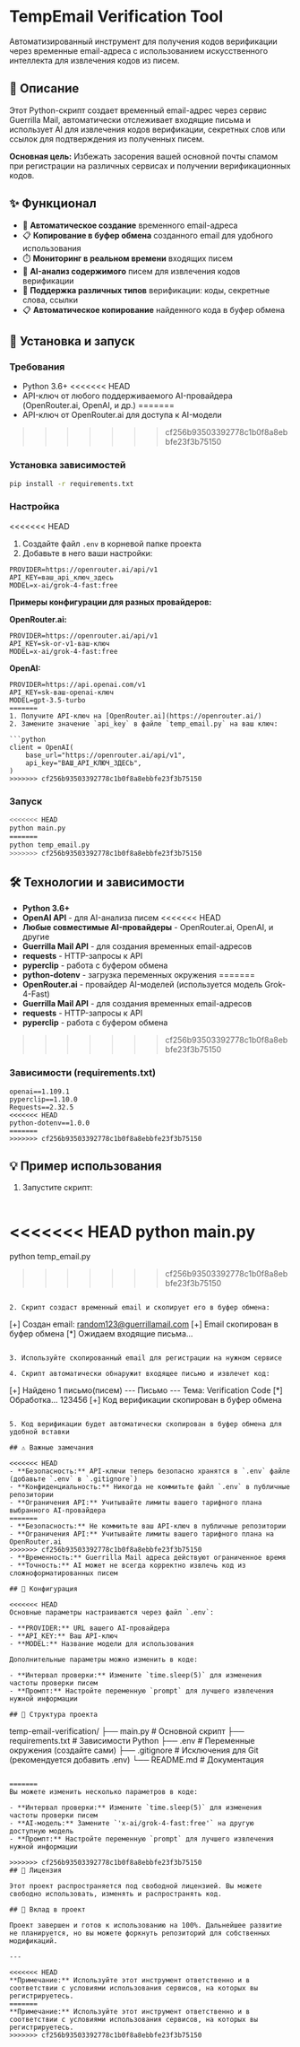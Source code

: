 # TempEmail Verification Tool

Автоматизированный инструмент для получения кодов верификации через временные email-адреса с использованием искусственного интеллекта для извлечения кодов из писем.

## 🎯 Описание

Этот Python-скрипт создает временный email-адрес через сервис Guerrilla Mail, автоматически отслеживает входящие письма и использует AI для извлечения кодов верификации, секретных слов или ссылок для подтверждения из полученных писем.

**Основная цель:** Избежать засорения вашей основной почты спамом при регистрации на различных сервисах и получении верификационных кодов.

## ✨ Функционал

- 🎯 **Автоматическое создание** временного email-адреса
- 📋 **Копирование в буфер обмена** созданного email для удобного использования
- ⏱️ **Мониторинг в реальном времени** входящих писем
- 🤖 **AI-анализ содержимого** писем для извлечения кодов верификации
- 🔗 **Поддержка различных типов** верификации: коды, секретные слова, ссылки
- 📋 **Автоматическое копирование** найденного кода в буфер обмена

## 🚀 Установка и запуск

### Требования

- Python 3.6+
<<<<<<< HEAD
- API-ключ от любого поддерживаемого AI-провайдера (OpenRouter.ai, OpenAI, и др.)
=======
- API-ключ от OpenRouter.ai для доступа к AI-модели
>>>>>>> cf256b93503392778c1b0f8a8ebbfe23f3b75150

### Установка зависимостей

```bash
pip install -r requirements.txt
```

### Настройка

<<<<<<< HEAD
1. Создайте файл `.env` в корневой папке проекта
2. Добавьте в него ваши настройки:

```env
PROVIDER=https://openrouter.ai/api/v1
API_KEY=ваш_api_ключ_здесь
MODEL=x-ai/grok-4-fast:free
```

**Примеры конфигурации для разных провайдеров:**

**OpenRouter.ai:**
```env
PROVIDER=https://openrouter.ai/api/v1
API_KEY=sk-or-v1-ваш-ключ
MODEL=x-ai/grok-4-fast:free
```

**OpenAI:**
```env
PROVIDER=https://api.openai.com/v1
API_KEY=sk-ваш-openai-ключ
MODEL=gpt-3.5-turbo
=======
1. Получите API-ключ на [OpenRouter.ai](https://openrouter.ai/)
2. Замените значение `api_key` в файле `temp_email.py` на ваш ключ:

```python
client = OpenAI(
    base_url="https://openrouter.ai/api/v1",
    api_key="ВАШ_API_КЛЮЧ_ЗДЕСЬ",
)
>>>>>>> cf256b93503392778c1b0f8a8ebbfe23f3b75150
```

### Запуск

```bash
<<<<<<< HEAD
python main.py
=======
python temp_email.py
>>>>>>> cf256b93503392778c1b0f8a8ebbfe23f3b75150
```

## 🛠️ Технологии и зависимости

- **Python 3.6+**
- **OpenAI API** - для AI-анализа писем
<<<<<<< HEAD
- **Любые совместимые AI-провайдеры** - OpenRouter.ai, OpenAI, и другие
- **Guerrilla Mail API** - для создания временных email-адресов
- **requests** - HTTP-запросы к API
- **pyperclip** - работа с буфером обмена
- **python-dotenv** - загрузка переменных окружения
=======
- **OpenRouter.ai** - провайдер AI-моделей (используется модель Grok-4-Fast)
- **Guerrilla Mail API** - для создания временных email-адресов
- **requests** - HTTP-запросы к API
- **pyperclip** - работа с буфером обмена
>>>>>>> cf256b93503392778c1b0f8a8ebbfe23f3b75150

### Зависимости (requirements.txt)

```
openai==1.109.1
pyperclip==1.10.0
Requests==2.32.5
<<<<<<< HEAD
python-dotenv==1.0.0
=======
>>>>>>> cf256b93503392778c1b0f8a8ebbfe23f3b75150
```

## 💡 Пример использования

1. Запустите скрипт:
   ```bash
<<<<<<< HEAD
   python main.py
=======
   python temp_email.py
>>>>>>> cf256b93503392778c1b0f8a8ebbfe23f3b75150
   ```

2. Скрипт создаст временный email и скопирует его в буфер обмена:
   ```
   [+] Создан email: random123@guerrillamail.com
   [+] Email скопирован в буфер обмена
   [*] Ожидаем входящие письма...
   ```

3. Используйте скопированный email для регистрации на нужном сервисе

4. Скрипт автоматически обнаружит входящее письмо и извлечет код:
   ```
   [+] Найдено 1 письмо(писем)
   --- Письмо ---
   Тема: Verification Code
   [*] Обработка...
   123456
   [+] Код верификации скопирован в буфер обмена
   ```

5. Код верификации будет автоматически скопирован в буфер обмена для удобной вставки

## ⚠️ Важные замечания

<<<<<<< HEAD
- **Безопасность:** API-ключи теперь безопасно хранятся в `.env` файле (добавьте `.env` в `.gitignore`)
- **Конфиденциальность:** Никогда не коммитьте файл `.env` в публичные репозитории
- **Ограничения API:** Учитывайте лимиты вашего тарифного плана выбранного AI-провайдера
=======
- **Безопасность:** Не коммитьте ваш API-ключ в публичные репозитории
- **Ограничения API:** Учитывайте лимиты вашего тарифного плана на OpenRouter.ai
>>>>>>> cf256b93503392778c1b0f8a8ebbfe23f3b75150
- **Временность:** Guerrilla Mail адреса действуют ограниченное время
- **Точность:** AI может не всегда корректно извлечь код из сложноформатированных писем

## 🔧 Конфигурация

<<<<<<< HEAD
Основные параметры настраиваются через файл `.env`:

- **PROVIDER:** URL вашего AI-провайдера
- **API_KEY:** Ваш API-ключ
- **MODEL:** Название модели для использования

Дополнительные параметры можно изменить в коде:

- **Интервал проверки:** Измените `time.sleep(5)` для изменения частоты проверки писем
- **Промпт:** Настройте переменную `prompt` для лучшего извлечения нужной информации

## 📁 Структура проекта

```
temp-email-verification/
├── main.py              # Основной скрипт
├── requirements.txt     # Зависимости Python
├── .env                # Переменные окружения (создайте сами)
├── .gitignore          # Исключения для Git (рекомендуется добавить .env)
└── README.md           # Документация
```

=======
Вы можете изменить несколько параметров в коде:

- **Интервал проверки:** Измените `time.sleep(5)` для изменения частоты проверки писем
- **AI-модель:** Замените `'x-ai/grok-4-fast:free'` на другую доступную модель
- **Промпт:** Настройте переменную `prompt` для лучшего извлечения нужной информации

>>>>>>> cf256b93503392778c1b0f8a8ebbfe23f3b75150
## 📄 Лицензия

Этот проект распространяется под свободной лицензией. Вы можете свободно использовать, изменять и распространять код.

## 🤝 Вклад в проект

Проект завершен и готов к использованию на 100%. Дальнейшее развитие не планируется, но вы можете форкнуть репозиторий для собственных модификаций.

---

<<<<<<< HEAD
**Примечание:** Используйте этот инструмент ответственно и в соответствии с условиями использования сервисов, на которых вы регистрируетесь.
=======
**Примечание:** Используйте этот инструмент ответственно и в соответствии с условиями использования сервисов, на которых вы регистрируетесь.
>>>>>>> cf256b93503392778c1b0f8a8ebbfe23f3b75150
